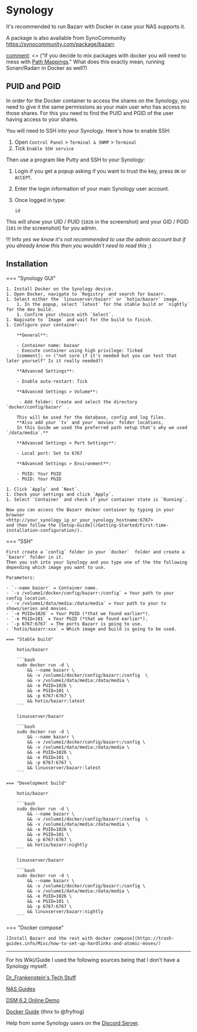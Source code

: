 # Synology

It's recommended to run Bazarr with Docker in case your NAS supports it.

A package is also available from SynoCommunity <https://synocommunity.com/package/bazarr>.

[comment]: <> ("If you decide to mix packages with docker you will need to mess with [Path Mappings](/Additional-Configuration/Settings/#path-mappings)." What does this exactly mean, running Sonarr/Radarr in Docker as well?)

## PUID and PGID

In order for the Docker container to access the shares on the Synology, you need to give it the same permissions as your main user who has access to those shares.
For this you need to find the PUID and PGID of the user having access to your shares.

You will need to SSH into your Synology. Here's how to enable SSH:

1. Open `Control Panel` > `Terminal & SNMP` > `Terminal`
1. Tick `Enable SSH service`

Then use a program like Putty and SSH to your Synology:

1. Login if you get a popup asking if you want to trust the key, press `OK` or `ACCEPT`.

1. Enter the login information of your main Synology user account.

1. Once logged in type:

   ```shell
   id
   ```

This will show your UID / PUID (`1026` in the screenshot) and your GID / PGID (`101` in the screenshot) for you admin.

!!! Info
    _yes we know it's not recommended to use the admin account but if you already know this then you wouldn't need to read this_ ;)

[comment]: <> (Why is it not recommended to use the admin account? Is there an alternative?)
## Installation

=== "Synology GUI"

    1. Install Docker on the Synology device.
    1. Open Docker, navigate to `Registry` and search for bazarr.
    1. Select either the `linuxserver/bazarr` or `hotio/bazarr` image.
        1. In the popup, select `latest` for the stable build or `nightly` for the dev build.
        1. Confirm your choice with `Select`.
    1. Nagivate to `Image` and wait for the build to finish.
    1. Configure your container:

        **General**:

        - Container name: bazaar
        - Execute container using high privilege: Ticked
        [comment]: <> ("not sure if it's needed but you can test that later yourself" Is it really needed?)

        **Advanced Settings**:

        - Enable auto-restart: Tick

        **Advanced Settings > Volume**:

         - Add folder: Create and select the directory `docker/config/bazarr` .

        This will be used for the database, config and log files.
        **Also add your `tv` and your `movies` folder locations,
        In this Guide we used the preferred path setup that's why we used `/data/media`.**

        **Advanced Settings > Port Settings**:

        - Local port: Set to 6767

        **Advanced Settings > Environment**:

        - PUID: Your PUID
        - PGID: Your PGID

    1. Click `Apply` and `Next`.
    1. Check your settings and click `Apply`.
    1. Select `Container` and check if your container state is `Running`.

    Now you can access the Bazarr docker container by typing in your browser
    <http://your_synology_ip_or_your_synology_hostname:6767>
    and then follow the [Setup-Guide](/Getting-Started/First-time-installation-configuration/).

=== "SSH"

    First create a `config` folder in your `docker`  folder and create a `bazarr` folder in it.
    Then you ssh into your Synology and you type one of the the following depending which image you want to use.

    Parameters:

    - `--name bazarr` = Container name.
    - `-v /volume1/docker/config/bazarr:/config` = Your path to your config location.
    - `-v /volume1/data/media:/data/media` = Your path to your tv shows/series and movies.
    - `-e PUID=1026` = Your PUID (*that we found earlier*).
    - `-e PGID=101` = Your PGID (*that we found earlier*).
    - `-p 6767:6767` = The ports Bazarr is going to use.
    - `hotio/bazarr:xxx` = Which image and build is going to be used.

    === "Stable build"

        hotio/bazarr

        ```bash
        sudo docker run -d \
            && --name bazarr \
            && -v /volume1/docker/config/bazarr:/config  \
            && -v /volume1/data/media:/data/media \
            && -e PUID=1026 \
            && -e PGID=101 \
            && -p 6767:6767 \
            && hotio/bazarr:latest
        ```

        linuxserver/bazarr

        ```bash
        sudo docker run -d \
            && --name bazarr \
            && -v /volume1/docker/config/bazarr:/config \
            && -v /volume1/data/media:/data/media \
            && -e PUID=1026 \
            && -e PGID=101 \
            && -p 6767:6767 \
            && linuxserver/bazarr:latest
        ```

    === "Development build"

        hotio/bazarr

        ```bash
        sudo docker run -d \
            && --name bazarr \
            && -v /volume1/docker/config/bazarr:/config  \
            && -v /volume1/data/media:/data/media \
            && -e PUID=1026 \
            && -e PGID=101 \
            && -p 6767:6767 \
            && hotio/bazarr:nightly
        ```

        linuxserver/bazarr

        ```bash
        sudo docker run -d \
            && --name bazarr \
            && -v /volume1/docker/config/bazarr:/config \
            && -v /volume1/data/media:/data/media \
            && -e PUID=1026 \
            && -e PGID=101 \
            && -p 6767:6767 \
            && linuxserver/bazarr:nightly
        ```

=== "Docker compose"

    [Install Bazarr and the rest with docker compose](https://trash-guides.info/Misc/how-to-set-up-hardlinks-and-atomic-moves/)

---

For his Wiki/Guide I used the following sources being that I don't have a Synology myself.

[Dr_Frankenstein's Tech Stuff](https://drfrankenstein.co.uk/2017/03/28/setting-up-radarr-in-docker-on-a-synology-nas/)

[NAS Guides](https://nasguides.wordpress.com/)

[DSM 6.2 Online Demo](https://demo.synology.com/en-global/dsm)

[Docker Guide](https://wiki.servarr.com/Docker_Guide) (thnx to @fryfrog)

Help from some Synology users on the [Discord Server](https://discord.gg/MH2e2eb).
